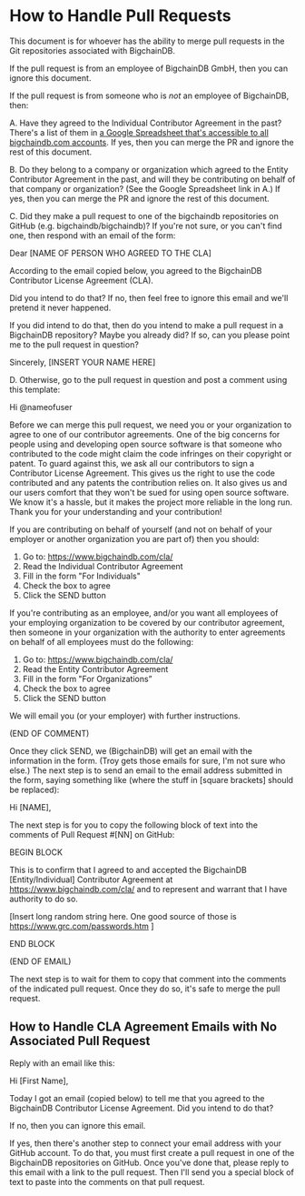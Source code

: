 # How to Handle Pull Requests

This document is for whoever has the ability to merge pull requests in the Git repositories associated with BigchainDB.

If the pull request is from an employee of BigchainDB GmbH, then you can ignore this document.

If the pull request is from someone who is _not_ an employee of BigchainDB, then:

A. Have they agreed to the Individual Contributor Agreement in the past? There's a list of them in [a Google Spreadsheet that's accessible to all bigchaindb.com accounts](https://docs.google.com/spreadsheets/d/1VhekO6lgk1ZPx8dSjriucy4UinaU9pIdPQ5JXKcbD_Y/edit?usp=sharing). If yes, then you can merge the PR and ignore the rest of this document.

B. Do they belong to a company or organization which agreed to the Entity Contributor Agreement in the past, and will they be contributing on behalf of that company or organization? (See the Google Spreadsheet link in A.) If yes, then you can merge the PR and ignore the rest of this document.

C. Did they make a pull request to one of the bigchaindb repositories on GitHub (e.g. bigchaindb/bigchaindb)? If you're not sure, or you can't find one, then respond with an email of the form:

Dear [NAME OF PERSON WHO AGREED TO THE CLA]

According to the email copied below, you agreed to the BigchainDB Contributor License Agreement (CLA).

Did you intend to do that? If no, then feel free to ignore this email and we'll pretend it never happened.

If you did intend to do that, then do you intend to make a pull request in a BigchainDB repository? Maybe you already did? If so, can you please point me to the pull request in question?

Sincerely,
[INSERT YOUR NAME HERE]

D. Otherwise, go to the pull request in question and post a comment using this template:

Hi @nameofuser

Before we can merge this pull request, we need you or your organization to agree to one of our contributor agreements. One of the big concerns for people using and developing open source software is that someone who contributed to the code might claim the code infringes on their copyright or patent. To guard against this, we ask all our contributors to sign a Contributor License Agreement. This gives us the right to use the code contributed and any patents the contribution relies on. It also gives us and our users comfort that they won't be sued for using open source software. We know it's a hassle, but it makes the project more reliable in the long run. Thank you for your understanding and your contribution!

If you are contributing on behalf of yourself (and not on behalf of your employer or another organization you are part of) then you should:

1. Go to: https://www.bigchaindb.com/cla/
2. Read the Individual Contributor Agreement
3. Fill in the form "For Individuals"
4. Check the box to agree
5. Click the SEND button

If you're contributing as an employee, and/or you want all employees of your employing organization to be covered by our contributor agreement, then someone in your organization with the authority to enter agreements on behalf of all employees must do the following:

1. Go to: https://www.bigchaindb.com/cla/
2. Read the Entity Contributor Agreement
3. Fill in the form "For Organizations”
4. Check the box to agree
5. Click the SEND button

We will email you (or your employer) with further instructions.

(END OF COMMENT)

Once they click SEND, we (BigchainDB) will get an email with the information in the form. (Troy gets those emails for sure, I'm not sure who else.) The next step is to send an email to the email address submitted in the form, saying something like (where the stuff in [square brackets] should be replaced):

Hi [NAME],

The next step is for you to copy the following block of text into the comments of Pull Request #[NN] on GitHub:

BEGIN BLOCK

This is to confirm that I agreed to and accepted the BigchainDB [Entity/Individual] Contributor Agreement at https://www.bigchaindb.com/cla/ and to represent and warrant that I have authority to do so.

[Insert long random string here. One good source of those is https://www.grc.com/passwords.htm ]

END BLOCK

(END OF EMAIL)

The next step is to wait for them to copy that comment into the comments of the indicated pull request. Once they do so, it's safe to merge the pull request.

## How to Handle CLA Agreement Emails with No Associated Pull Request

Reply with an email like this:

Hi [First Name],

Today I got an email (copied below) to tell me that you agreed to the BigchainDB Contributor License Agreement. Did you intend to do that?

If no, then you can ignore this email.

If yes, then there's another step to connect your email address with your GitHub account. To do that, you must first create a pull request in one of the BigchainDB repositories on GitHub. Once you've done that, please reply to this email with a link to the pull request. Then I'll send you a special block of text to paste into the comments on that pull request.
